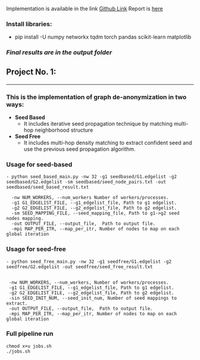 Implementation is available in the link [Github Link](https://github.com/sraashis/graph-de-anonymization) Report is [here](./Paper.pdf)


### Install libraries:
 - pip install -U numpy networkx tqdm torch pandas scikit-learn matplotlib


### ***Final results are in the output folder*** 


## Project No. 1: <hr>
### This is the implementation of graph de-anonymization in two ways:
- **Seed Based**   
    - It includes iterative seed propagation technique by matching multi-hop neighborhood structure
- **Seed Free**
    - It includes multi-hop density matching to extract confident seed and use the previous seed propagation algorithm.
    
### Usage for seed-based
    - python seed_based_main.py -nw 32 -g1 seedbased/G1.edgelist -g2 seedbased/G2.edgelist -sm seedbased/seed_node_pairs.txt -out seedbased/seed_based_result.txt
```commandline
  -nw NUM_WORKERS, --num_workers Number of workers/processes.
  -g1 G1_EDGELIST_FILE, --g1_edgelist_file, Path to g1 edgelist.
  -g2 G2_EDGELIST_FILE, --g2_edgelist_file, Path to g2 edgelist.
  -sm SEED_MAPPING_FILE, --seed_mapping_file, Path to g1->g2 seed nodes mapping.
  -out OUTPUT_FILE, --output_file,  Path to output file.
  -mpi MAP_PER_ITR, --map_per_itr, Number of nodes to map on each global iteration
```


### Usage for seed-free
    - python seed_free_main.py -nw 32 -g1 seedfree/G1.edgelist -g2 seedfree/G2.edgelist -out seedfree/seed_free_result.txt

 ```commandline

  -nw NUM_WORKERS, --num_workers, Number of workers/processes.
  -g1 G1_EDGELIST_FILE, --g1_edgelist_file, Path to g1 edgelist.
  -g2 G2_EDGELIST_FILE, --g2_edgelist_file, Path to g2 edgelist.
  -sin SEED_INIT_NUM, --seed_init_num, Number of seed mappings to extract.
  -out OUTPUT_FILE, --output_file,  Path to output file.
  -mpi MAP_PER_ITR, --map_per_itr, Number of nodes to map on each global iteration
```

### Full pipeline run
```
chmod x+u jobs.sh
./jobs.sh
```

<!-- ### Project No 2: <hr>
### The implementation is in AdultDataset.ipynb python notebook.
 -->
